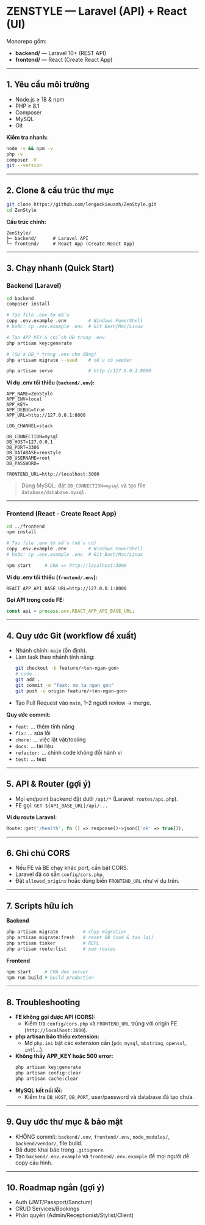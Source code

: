 # ZENSTYLE — Laravel (API) + React (UI)

Monorepo gồm:
- **backend/** — Laravel 10+ (REST API)
- **frontend/** — React (Create React App)

---

## 1. Yêu cầu môi trường

- Node.js ≥ 18 & npm
- PHP ≥ 8.1
- Composer
- MySQL
- Git

**Kiểm tra nhanh:**
```sh
node -v && npm -v
php -v
composer -V
git --version
```

---

## 2. Clone & cấu trúc thư mục

```sh
git clone https://github.com/lengockieuanh/ZenStyle.git
cd ZenStyle
```

**Cấu trúc chính:**
```
ZenStyle/
├─ backend/      # Laravel API
└─ frontend/     # React App (Create React App)
```

---

## 3. Chạy nhanh (Quick Start)

### Backend (Laravel)
```sh
cd backend
composer install

# Tạo file .env từ mẫu
copy .env.example .env        # Windows PowerShell
# hoặc: cp .env.example .env  # Git Bash/Mac/Linux

# Tạo APP_KEY & chỉnh DB trong .env
php artisan key:generate

# (Sửa DB_* trong .env cho đúng)
php artisan migrate --seed    # nếu có seeder

php artisan serve             # http://127.0.0.1:8000
```

**Ví dụ .env tối thiểu (`backend/.env`):**
```
APP_NAME=ZenStyle
APP_ENV=local
APP_KEY=
APP_DEBUG=true
APP_URL=http://127.0.0.1:8000

LOG_CHANNEL=stack

DB_CONNECTION=mysql
DB_HOST=127.0.0.1
DB_PORT=3306
DB_DATABASE=zenstyle
DB_USERNAME=root
DB_PASSWORD=

FRONTEND_URL=http://localhost:3000
```

> Dùng MySQL: đặt `DB_CONNECTION=mysql` và tạo file `database/database.mysql`.

---

### Frontend (React - Create React App)
```sh
cd ../frontend
npm install

# Tạo file .env từ mẫu (nếu có)
copy .env.example .env        # Windows PowerShell
# hoặc: cp .env.example .env  # Git Bash/Mac/Linux

npm start     # CRA => http://localhost:3000
```

**Ví dụ .env tối thiểu (`frontend/.env`):**
```
REACT_APP_API_BASE_URL=http://127.0.0.1:8000
```

**Gọi API trong code FE:**
```js
const api = process.env.REACT_APP_API_BASE_URL;
```

---

## 4. Quy ước Git (workflow đề xuất)

- Nhánh chính: `main` (ổn định).
- Làm task theo nhánh tính năng:
  ```sh
  git checkout -b feature/<ten-ngan-gon>
  # code...
  git add .
  git commit -m "feat: mo ta ngan gon"
  git push -u origin feature/<ten-ngan-gon>
  ```
- Tạo Pull Request vào `main`, 1–2 người review → merge.

**Quy ước commit:**
- `feat:` ... thêm tính năng
- `fix:` ... sửa lỗi
- `chore:` ... việc lặt vặt/tooling
- `docs:` ... tài liệu
- `refactor:` ... chỉnh code không đổi hành vi
- `test:` ... test

---

## 5. API & Router (gợi ý)

- Mọi endpoint backend đặt dưới `/api/*` (Laravel: `routes/api.php`).
- FE gọi: `GET ${API_BASE_URL}/api/...`

**Ví dụ route Laravel:**
```php
Route::get('/health', fn () => response()->json(['ok' => true]));
```

---

## 6. Ghi chú CORS

- Nếu FE và BE chạy khác port, cần bật CORS.
- Laravel đã có sẵn `config/cors.php`.
- Đặt `allowed_origins` hoặc dùng biến `FRONTEND_URL` như ví dụ trên.

---

## 7. Scripts hữu ích

**Backend**
```sh
php artisan migrate         # chạy migration
php artisan migrate:fresh   # reset DB (xoá & tạo lại)
php artisan tinker          # REPL
php artisan route:list      # xem routes
```

**Frontend**
```sh
npm start     # CRA dev server
npm run build # build production
```

---

## 8. Troubleshooting

- **FE không gọi được API (CORS):**
  - Kiểm tra `config/cors.php` và `FRONTEND_URL` trùng với origin FE (`http://localhost:3000`).
- **php artisan báo thiếu extension:**
  - Mở `php.ini` bật các extension cần (`pdo_mysql`, `mbstring`, `openssl`, `intl`…).
- **Không thấy APP_KEY hoặc 500 error:**
  ```sh
  php artisan key:generate
  php artisan config:clear
  php artisan cache:clear
  ```
- **MySQL kết nối lỗi:**
  - Kiểm tra `DB_HOST`, `DB_PORT`, user/password và database đã tạo chưa.

---

## 9. Quy ước thư mục & bảo mật

- KHÔNG commit: `backend/.env`, `frontend/.env`, `node_modules/`, `backend/vendor/`, file build.
- Đã được khai báo trong `.gitignore`.
- Tạo `backend/.env.example` và `frontend/.env.example` để mọi người dễ copy cấu hình.

---

## 10. Roadmap ngắn (gợi ý)

- Auth (JWT/Passport/Sanctum)
- CRUD Services/Bookings
- Phân quyền (Admin/Receptionist/Stylist/Client)